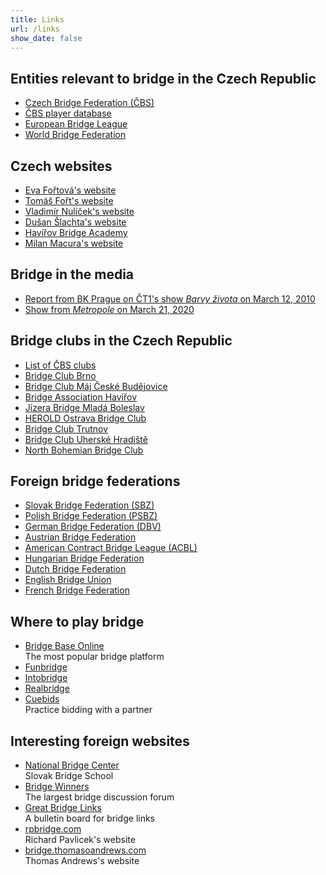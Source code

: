 ```yaml
---
title: Links
url: /links
show_date: false
---
```



## Entities relevant to bridge in the Czech Republic  
-   [Czech Bridge Federation (ČBS)](https://czechbridge.cz)  
-   [ČBS player database](https://matrikacbs.cz)  
-   [European Bridge League](http://www.eurobridge.com)  
-   [World Bridge Federation](http://www.worldbridge.com)  

## Czech websites  

-   [Eva Fořtová's website](https://eva.fort.cz/)  
-   [Tomáš Fořt's website](https://www.bridgecz.cz/)  
-   [Vladimír Nulíček's website](https://nuldova-bridzova-stranka.webnode.cz/)  
-   [Dušan Šlachta's website](http://www.valachnet.cz/spags/bridz/vysledky/)  
-   [Havířov Bridge Academy](http://bridzhavirov.cz)  
-   [Milan Macura's website](https://milanbridge.com/)  

## Bridge in the media  

-   [Report from BK Prague on ČT1's show *Barvy života* on March 12, 2010](https://www.ceskatelevize.cz/porady/1095889602-barvy-zivota/210562221200005/cast/106044/)  
-   [Show from *Metropole* on March 21, 2020](https://www.ceskatelevize.cz/porady/10116288835-z-metropole/220411058230012/cast/757660/)  

## Bridge clubs in the Czech Republic  

-   [List of ČBS clubs](https://www.czechbridge.cz/clubs)  
-   [Bridge Club Brno](http://bridgewebs.com/friendsofrod/)  
-   [Bridge Club Máj České Budějovice](https://bkmaj.cz/)  
-   [Bridge Association Havířov](http://bridzhavirov.cz/)  
-   [Jizera Bridge Mladá Boleslav](http://bridge-mb.4fan.cz/)  
-   [HEROLD Ostrava Bridge Club](http://czechbridge.cz/clubs/33)  
-   [Bridge Club Trutnov](http://weby.trutnov.cz/bridge/)  
-   [Bridge Club Uherské Hradiště](https://www.bridgewebs.com/bkuh/)  
-   [North Bohemian Bridge Club](http://www.scbridz.cz/)  

## Foreign bridge federations  

-   [Slovak Bridge Federation (SBZ)](https://www.bridgeclub.sk/)  
-   [Polish Bridge Federation (PSBZ)](http://www.pzbs.pl)  
-   [German Bridge Federation (DBV)](http://www.bridge-verband.de)  
-   [Austrian Bridge Federation](http://www.bridgeaustria.at)  
-   [American Contract Bridge League (ACBL)](http://www.acbl.org)  
-   [Hungarian Bridge Federation](http://www.bridzs.hu)  
-   [Dutch Bridge Federation](http://www.bridge.nl)  
-   [English Bridge Union](http://www.ebu.co.uk)  
-   [French Bridge Federation](http://www.ffbridge.fr/)  

## Where to play bridge  

-   [Bridge Base Online](http://online.bridgebase.com/)  
    The most popular bridge platform  
-   [Funbridge](https://www.funbridge.com/)  
-   [Intobridge](https://intobridge.com/)  
-   [Realbridge](https://realbridge.online/)  
-   [Cuebids](https://cuebids.com/login/)  
    Practice bidding with a partner  

## Interesting foreign websites  

-   [National Bridge Center](https://nbcsr.sk/)  
    Slovak Bridge School  
-   [Bridge Winners](https://bridgewinners.com/)  
    The largest bridge discussion forum  
-   [Great Bridge Links](https://greatbridgelinks.com)  
    A bulletin board for bridge links  
-   [rpbridge.com](http://rpbridge.net/index.htm)  
    Richard Pavlicek's website  
-   [bridge.thomasoandrews.com](http://bridge.thomasoandrews.com/)  
    Thomas Andrews's website  